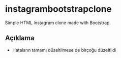 # instagrambootstrapclone
Simple HTML Instagram clone made with Bootstrap.
## Açıklama
- Hataların tamamı düzeltilmese de birçoğu düzeltildi